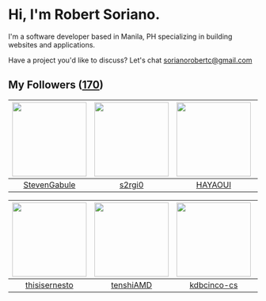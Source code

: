 # Hi, I'm Robert Soriano.
I'm a software developer based in Manila, PH specializing in building websites and applications.

Have a project you'd like to discuss?
Let's chat <a href="mailto:=sorianorobertc@gmail.com?Subject=Hello" target="_top">sorianorobertc@gmail.com</a>

## My Followers ([170](https://github.com/sorxrob?tab=followers))

| <img src="https://avatars0.githubusercontent.com/u/16333428?v=4" width="150" height="150" /> | <img src="https://avatars2.githubusercontent.com/u/23109547?v=4" width="150" height="150" /> | <img src="https://avatars2.githubusercontent.com/u/58746117?v=4" width="150" height="150" /> | <img src="https://avatars3.githubusercontent.com/u/46466728?v=4" width="150" height="150" /> |
| :------------------------------------------------------------------------------------------: | :------------------------------------------------------------------------------------------: | :------------------------------------------------------------------------------------------: | :------------------------------------------------------------------------------------------: |
|                        [StevenGabule](https://github.com/StevenGabule)                       |                              [s2rgi0](https://github.com/s2rgi0)                             |                             [HAYAOUI](https://github.com/HAYAOUI)                            |                           [ckmirafss](https://github.com/ckmirafss)                          |

| <img src="https://avatars2.githubusercontent.com/u/55156145?v=4" width="150" height="150" /> | <img src="https://avatars0.githubusercontent.com/u/13580338?v=4" width="150" height="150" /> | <img src="https://avatars0.githubusercontent.com/u/45514426?v=4" width="150" height="150" /> | <img src="https://avatars2.githubusercontent.com/u/16149805?v=4" width="150" height="150" /> |
| :------------------------------------------------------------------------------------------: | :------------------------------------------------------------------------------------------: | :------------------------------------------------------------------------------------------: | :------------------------------------------------------------------------------------------: |
|                       [thisisernesto](https://github.com/thisisernesto)                      |                           [tenshiAMD](https://github.com/tenshiAMD)                          |                         [kdbcinco-cs](https://github.com/kdbcinco-cs)                        |                               [cekkr](https://github.com/cekkr)                              |